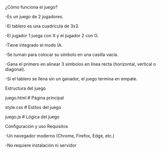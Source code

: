 ¿Cómo funciona el juego?

-Es un juego de 2 jugadores.

-El tablero es una cuadrícula de 3x3.

-El jugador 1 juega con X y el jugador 2 con O.

-Tiene integrado el modo IA.

-Se turnan para colocar su símbolo en una casilla vacía.

-Gana el primero en alinear 3 símbolos en línea recta (horizontal, vertical o diagonal).

-Si el tablero se llena sin un ganador, el juego termina en empate.

Estructura del juego

juego.html       # Página principal

style.css        # Estilos del juego

juego.js        # Lógica del juego

Configuración y uso
Requisitos

-Un navegador moderno (Chrome, Firefox, Edge, etc.)

-No requiere instalación ni servidor
